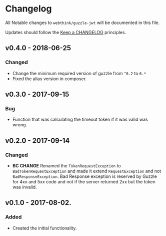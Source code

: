 # Changelog

All Notable changes to `webthink/guzzle-jwt` will be documented in this file.

Updates should follow the [Keep a CHANGELOG](http://keepachangelog.com/) principles.

## v0.4.0 - 2018-06-25

### Changed
- Change the minimum required version of guzzle from `^6.2` to `6.*`
- Fixed the alias version in composer.

## v0.3.0 - 2017-09-15

### Bug
- Function that was calculating the timeout token if it was valid was wrong.

## v0.2.0 - 2017-09-14

### Changed
- **BC CHANGE** Renamed the `TokenRequestException` to `BadTokenRequestException` and made it extend `RequestException`
and not `BadResponseException`. Bad Response exception is reserved by Guzzle for 4xx and 5xx code and not if the server
returned 2xx but the token was invalid. 

## v0.1.0 - 2017-08-02.

### Added
- Created the initial functionality.

